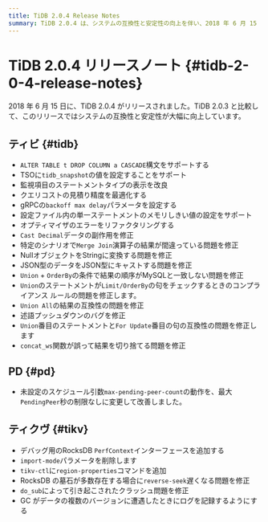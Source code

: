 ```yaml
---
title: TiDB 2.0.4 Release Notes
summary: TiDB 2.0.4 は、システムの互換性と安定性の向上を伴い、2018 年 6 月 15 日にリリースされました。これには、TiDB、PD、および TiKV のさまざまな機能強化と修正が含まれています。TiDB のハイライトとしては、`ALTER TABLE t DROP COLUMN a CASCADE` 構文のサポート、ステートメント タイプ表示の改善、およびデータ変換と結果の順序に関連する問題の修正などがあります。PD では、`max-pending-peer-count` 引数の動作が改善され、TiKV では、RocksDB `PerfContext` インターフェイスが追加され、`reverse-seek` の速度低下とクラッシュの問題が修正されています。
---
```


# TiDB 2.0.4 リリースノート {#tidb-2-0-4-release-notes}

2018 年 6 月 15 日に、TiDB 2.0.4 がリリースされました。TiDB 2.0.3 と比較して、このリリースではシステムの互換性と安定性が大幅に向上しています。

## ティビ {#tidb}

-   `ALTER TABLE t DROP COLUMN a CASCADE`構文をサポートする
-   TSOに`tidb_snapshot`の値を設定することをサポート
-   監視項目のステートメントタイプの表示を改良
-   クエリコストの見積り精度を最適化する
-   gRPCの`backoff max delay`パラメータを設定する
-   設定ファイル内の単一ステートメントのメモリしきい値の設定をサポート
-   オプティマイザのエラーをリファクタリングする
-   `Cast Decimal`データの副作用を修正
-   特定のシナリオで`Merge Join`演算子の結果が間違っている問題を修正
-   NullオブジェクトをStringに変換する問題を修正
-   JSON型のデータをJSON型にキャストする問題を修正
-   `Union` + `OrderBy`の条件で結果の順序がMySQLと一致しない問題を修正
-   `Union`のステートメントが`Limit/OrderBy`の句をチェックするときのコンプライアンス ルールの問題を修正します。
-   `Union All`の結果の互換性の問題を修正
-   述語プッシュダウンのバグを修正
-   `Union`番目のステートメントと`For Update`番目の句の互換性の問題を修正します
-   `concat_ws`関数が誤って結果を切り捨てる問題を修正

## PD {#pd}

-   未設定のスケジュール引数`max-pending-peer-count`の動作を、最大`PendingPeer`秒の制限なしに変更して改善しました。

## ティクヴ {#tikv}

-   デバッグ用のRocksDB `PerfContext`インターフェースを追加する
-   `import-mode`パラメータを削除します
-   `tikv-ctl`に`region-properties`コマンドを追加
-   RocksDB の墓石が多数存在する場合に`reverse-seek`遅くなる問題を修正
-   `do_sub`によって引き起こされたクラッシュ問題を修正
-   GC がデータの複数のバージョンに遭遇したときにログを記録するようにする
